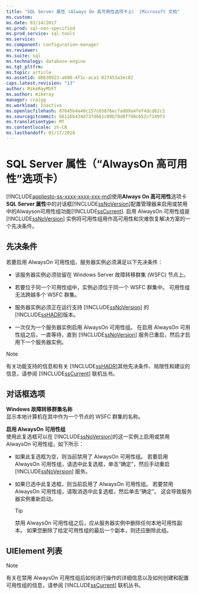 ```yaml
---
title: "SQL Server 属性 (Always On 高可用性选项卡上） |Microsoft 文档"
ms.custom: 
ms.date: 03/14/2017
ms.prod: sql-non-specified
ms.prod_service: sql-tools
ms.service: 
ms.component: configuration-manager
ms.reviewer: 
ms.suite: sql
ms.technology: database-engine
ms.tgt_pltfrm: 
ms.topic: article
ms.assetid: d8630923-a600-4f1c-aca1-027453a3ec82
caps.latest.revision: "13"
author: MikeRayMSFT
ms.author: mikeray
manager: craigg
ms.workload: Inactive
ms.openlocfilehash: 87645b4a48c157c65876ecfad89a4fef4dcd62c2
ms.sourcegitcommit: b6116b434d737d661c09b78d0f798c652cf149f3
ms.translationtype: MT
ms.contentlocale: zh-CN
ms.lasthandoff: 01/17/2018
---
```

# <a name="sql-server-properties-always-on-high-availability-tab"></a>SQL Server 属性（“AlwaysOn 高可用性”选项卡）
[!INCLUDE[appliesto-ss-xxxx-xxxx-xxx-md](../../includes/appliesto-ss-xxxx-xxxx-xxx-md.md)]使用**Always On 高可用性**选项卡**SQL Server 属性**中的对话框[!INCLUDE[ssNoVersion](../../includes/ssnoversion-md.md)]配置管理器来启用或禁用中的Alwayson可用性组功能[!INCLUDE[ssCurrent](../../includes/sscurrent-md.md)]. 启用 AlwaysOn 可用性组是 [!INCLUDE[ssNoVersion](../../includes/ssnoversion-md.md)] 实例将可用性组用作高可用性和灾难恢复解决方案的一个先决条件。  
  
##  <a name="Prerequisites"></a> 先决条件  
 若要启用 AlwaysOn 可用性组，服务器实例必须满足以下先决条件：  
  
-   该服务器实例必须驻留在 Windows Server 故障转移群集 (WSFC) 节点上。  
  
-   若要位于同一个可用性组中，实例必须位于同一个 WSFC 群集中。 可用性组无法跨越多个 WSFC 群集。  
  
-   服务器实例必须正在运行支持 [!INCLUDE[ssNoVersion](../../includes/ssnoversion-md.md)] 的 [!INCLUDE[ssHADR](../../includes/sshadr-md.md)]版本。  
  
-   一次仅为一个服务器实例启用 AlwaysOn 可用性组。 在启用 AlwaysOn 可用性组之后，一直等待，直到 [!INCLUDE[ssNoVersion](../../includes/ssnoversion-md.md)] 服务已重启，然后才启用下一个服务器实例。  
  
> [!NOTE]  
>  有关功能支持的信息和有关 [!INCLUDE[ssHADR](../../includes/sshadr-md.md)]其他先决条件、局限性和建议的信息，请参阅 [!INCLUDE[ssCurrent](../../includes/sscurrent-md.md)] 联机丛书。  
  
## <a name="dialog-options"></a>对话框选项  
 **Windows 故障转移群集名称**  
 显示本地计算机在其中作为一个节点的 WSFC 群集的名称。  
  
 **启用 AlwaysOn 可用性组**  
 使用此复选框可以在 [!INCLUDE[ssNoVersion](../../includes/ssnoversion-md.md)]的这一实例上启用或禁用 AlwaysOn 可用性组，如下所示：  
  
-   如果此复选框为空，则当前禁用了 AlwaysOn 可用性组。 若要启用 AlwaysOn 可用性组，请选中此复选框，单击“确定”，然后手动重启 [!INCLUDE[ssNoVersion](../../includes/ssnoversion-md.md)] 服务。  
  
-   如果已选中此复选框，则当前启用了 AlwaysOn 可用性组。 若要禁用 AlwaysOn 可用性组，请取消选中此复选框，然后单击“确定”。 这会导致服务器实例重新启动。  
  
    > [!TIP]  
    >  禁用 AlwaysOn 可用性组之后，应从服务器实例中删除任何本地可用性副本。 如果您删除了给定可用性组的最后一个副本，则还应删除此组。  
  
## <a name="uielement-list"></a>UIElement 列表  
  
> [!NOTE]  
>  有关在禁用 AlwaysOn 可用性组后如何进行操作的详细信息以及如何创建和配置可用性组的信息，请参阅 [!INCLUDE[ssCurrent](../../includes/sscurrent-md.md)] 联机丛书。  
  
  
